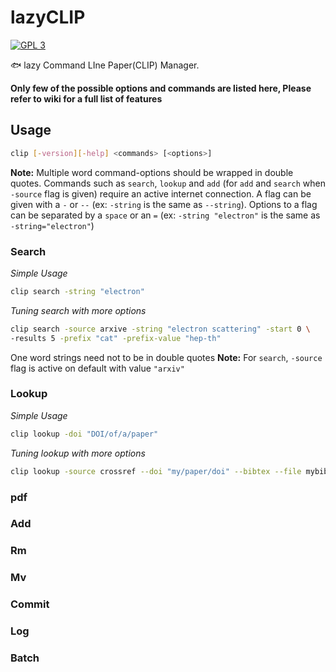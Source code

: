 # lazyCLIP
[![GPL 3](https://img.shields.io/badge/license-GPLv3-blue.svg)](COPYING)

:fish: lazy Command LIne Paper(CLIP) Manager. 

**Only few of the possible options and commands are listed here, Please refer to wiki for a full list of features**

## Usage

```bash
clip [-version][-help] <commands> [<options>]
```
**Note:** Multiple word command-options should be wrapped in double quotes. Commands such as `search`, `lookup` and `add` (for `add` and `search` when `-source` flag is given) require an active internet connection. A flag can be given with a `-` or `--` (ex: `-string` is the same as `--string`). Options to a flag can be separated by a `space` or an `=` (ex: `-string "electron"` is the same as `-string="electron"`)

### Search

*Simple Usage*
```bash
clip search -string "electron"
```
*Tuning search with more options*
```bash
clip search -source arxive -string "electron scattering" -start 0 \
-results 5 -prefix "cat" -prefix-value "hep-th"
```
One word strings need not to be in double quotes
**Note:** For `search`, `-source` flag is active on default with value `"arxiv"`

### Lookup

*Simple Usage*
```bash
clip lookup -doi "DOI/of/a/paper"
```
*Tuning lookup with more options*
```bash
clip lookup -source crossref --doi "my/paper/doi" --bibtex --file mybib.bib
```

### pdf

### Add

### Rm

### Mv

### Commit

### Log

### Batch

